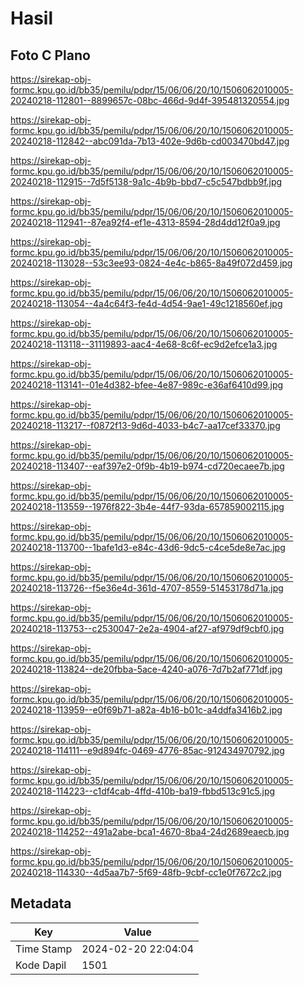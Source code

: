 # Hasil

## Foto C Plano

https://sirekap-obj-formc.kpu.go.id/bb35/pemilu/pdpr/15/06/06/20/10/1506062010005-20240218-112801--8899657c-08bc-466d-9d4f-395481320554.jpg

https://sirekap-obj-formc.kpu.go.id/bb35/pemilu/pdpr/15/06/06/20/10/1506062010005-20240218-112842--abc091da-7b13-402e-9d6b-cd003470bd47.jpg

https://sirekap-obj-formc.kpu.go.id/bb35/pemilu/pdpr/15/06/06/20/10/1506062010005-20240218-112915--7d5f5138-9a1c-4b9b-bbd7-c5c547bdbb9f.jpg

https://sirekap-obj-formc.kpu.go.id/bb35/pemilu/pdpr/15/06/06/20/10/1506062010005-20240218-112941--87ea92f4-ef1e-4313-8594-28d4dd12f0a9.jpg

https://sirekap-obj-formc.kpu.go.id/bb35/pemilu/pdpr/15/06/06/20/10/1506062010005-20240218-113028--53c3ee93-0824-4e4c-b865-8a49f072d459.jpg

https://sirekap-obj-formc.kpu.go.id/bb35/pemilu/pdpr/15/06/06/20/10/1506062010005-20240218-113054--4a4c64f3-fe4d-4d54-9ae1-49c1218560ef.jpg

https://sirekap-obj-formc.kpu.go.id/bb35/pemilu/pdpr/15/06/06/20/10/1506062010005-20240218-113118--31119893-aac4-4e68-8c6f-ec9d2efce1a3.jpg

https://sirekap-obj-formc.kpu.go.id/bb35/pemilu/pdpr/15/06/06/20/10/1506062010005-20240218-113141--01e4d382-bfee-4e87-989c-e36af6410d99.jpg

https://sirekap-obj-formc.kpu.go.id/bb35/pemilu/pdpr/15/06/06/20/10/1506062010005-20240218-113217--f0872f13-9d6d-4033-b4c7-aa17cef33370.jpg

https://sirekap-obj-formc.kpu.go.id/bb35/pemilu/pdpr/15/06/06/20/10/1506062010005-20240218-113407--eaf397e2-0f9b-4b19-b974-cd720ecaee7b.jpg

https://sirekap-obj-formc.kpu.go.id/bb35/pemilu/pdpr/15/06/06/20/10/1506062010005-20240218-113559--1976f822-3b4e-44f7-93da-657859002115.jpg

https://sirekap-obj-formc.kpu.go.id/bb35/pemilu/pdpr/15/06/06/20/10/1506062010005-20240218-113700--1bafe1d3-e84c-43d6-9dc5-c4ce5de8e7ac.jpg

https://sirekap-obj-formc.kpu.go.id/bb35/pemilu/pdpr/15/06/06/20/10/1506062010005-20240218-113726--f5e36e4d-361d-4707-8559-51453178d71a.jpg

https://sirekap-obj-formc.kpu.go.id/bb35/pemilu/pdpr/15/06/06/20/10/1506062010005-20240218-113753--c2530047-2e2a-4904-af27-af979df9cbf0.jpg

https://sirekap-obj-formc.kpu.go.id/bb35/pemilu/pdpr/15/06/06/20/10/1506062010005-20240218-113824--de20fbba-5ace-4240-a076-7d7b2af771df.jpg

https://sirekap-obj-formc.kpu.go.id/bb35/pemilu/pdpr/15/06/06/20/10/1506062010005-20240218-113959--e0f69b71-a82a-4b16-b01c-a4ddfa3416b2.jpg

https://sirekap-obj-formc.kpu.go.id/bb35/pemilu/pdpr/15/06/06/20/10/1506062010005-20240218-114111--e9d894fc-0469-4776-85ac-912434970792.jpg

https://sirekap-obj-formc.kpu.go.id/bb35/pemilu/pdpr/15/06/06/20/10/1506062010005-20240218-114223--c1df4cab-4ffd-410b-ba19-fbbd513c91c5.jpg

https://sirekap-obj-formc.kpu.go.id/bb35/pemilu/pdpr/15/06/06/20/10/1506062010005-20240218-114252--491a2abe-bca1-4670-8ba4-24d2689eaecb.jpg

https://sirekap-obj-formc.kpu.go.id/bb35/pemilu/pdpr/15/06/06/20/10/1506062010005-20240218-114330--4d5aa7b7-5f69-48fb-9cbf-cc1e0f7672c2.jpg


## Metadata

| Key        | Value               |
| ---------- | ------------------- |
| Time Stamp | 2024-02-20 22:04:04 |
| Kode Dapil | 1501                |



